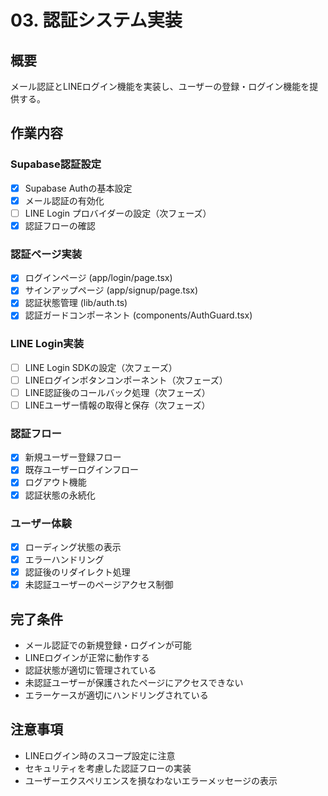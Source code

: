 # 03. 認証システム実装

## 概要
メール認証とLINEログイン機能を実装し、ユーザーの登録・ログイン機能を提供する。

## 作業内容

### Supabase認証設定
- [x] Supabase Authの基本設定
- [x] メール認証の有効化
- [ ] LINE Login プロバイダーの設定（次フェーズ）
- [x] 認証フローの確認

### 認証ページ実装
- [x] ログインページ (app/login/page.tsx)
- [x] サインアップページ (app/signup/page.tsx)
- [x] 認証状態管理 (lib/auth.ts)
- [x] 認証ガードコンポーネント (components/AuthGuard.tsx)

### LINE Login実装
- [ ] LINE Login SDKの設定（次フェーズ）
- [ ] LINEログインボタンコンポーネント（次フェーズ）
- [ ] LINE認証後のコールバック処理（次フェーズ）
- [ ] LINEユーザー情報の取得と保存（次フェーズ）

### 認証フロー
- [x] 新規ユーザー登録フロー
- [x] 既存ユーザーログインフロー
- [x] ログアウト機能
- [x] 認証状態の永続化

### ユーザー体験
- [x] ローディング状態の表示
- [x] エラーハンドリング
- [x] 認証後のリダイレクト処理
- [x] 未認証ユーザーのページアクセス制御

## 完了条件
- メール認証での新規登録・ログインが可能
- LINEログインが正常に動作する
- 認証状態が適切に管理されている
- 未認証ユーザーが保護されたページにアクセスできない
- エラーケースが適切にハンドリングされている

## 注意事項
- LINEログイン時のスコープ設定に注意
- セキュリティを考慮した認証フローの実装
- ユーザーエクスペリエンスを損なわないエラーメッセージの表示